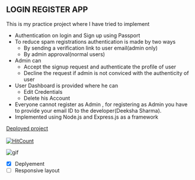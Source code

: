 ## LOGIN REGISTER APP
This is my practice project where I have tried to implement
- Authentication on login and Sign up using Passport
- To reduce spam registrations authentication is made by two ways
  - By sending a verification link to user email(admin only)
  - By admin approval(normal users)
- Admin can 
  - Accept the signup request and authenticate the profile of user
  - Decline the request if admin is not conviced with the authenticity of user
- User Dashboard is provided where he can 
  - Edit Credentials
  - Delete his Account
- Everyone cannot register as Admin , for registering as Admin you have to provide your email ID to the developer(Deeksha Sharma).
- Implemented using Node.js and Express.js as a framework

[Deployed project](https://dsfunapp.herokuapp.com/)<br><br>
[![HitCount](http://hits.dwyl.com/Deeksha2501/Reducing-Spam-Sign-Ups-by-2-way-Authentication.svg)](http://hits.dwyl.com/Deeksha2501/Reducing-Spam-Sign-Ups-by-2-way-Authentication)

![gif](finalgif.gif)


- [x] Deplyement
- [ ] Responsive layout
